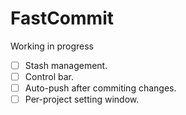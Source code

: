 # FastCommit

Working in progress

- [ ] Stash management.
- [ ] Control bar.
- [ ] Auto-push after commiting changes.
- [ ] Per-project setting window.
